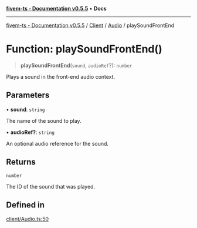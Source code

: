 [**fivem-ts - Documentation v0.5.5**](../../../../../README.md) • **Docs**

***

[fivem-ts - Documentation v0.5.5](../../../../../README.md) / [Client](../../../README.md) / [Audio](../README.md) / playSoundFrontEnd

# Function: playSoundFrontEnd()

> **playSoundFrontEnd**(`sound`, `audioRef`?): `number`

Plays a sound in the front-end audio context.

## Parameters

• **sound**: `string`

The name of the sound to play.

• **audioRef?**: `string`

An optional audio reference for the sound.

## Returns

`number`

The ID of the sound that was played.

## Defined in

[client/Audio.ts:50](https://github.com/Purpose-Dev/fivem-ts/blob/main/src/client/Audio.ts#L50)
